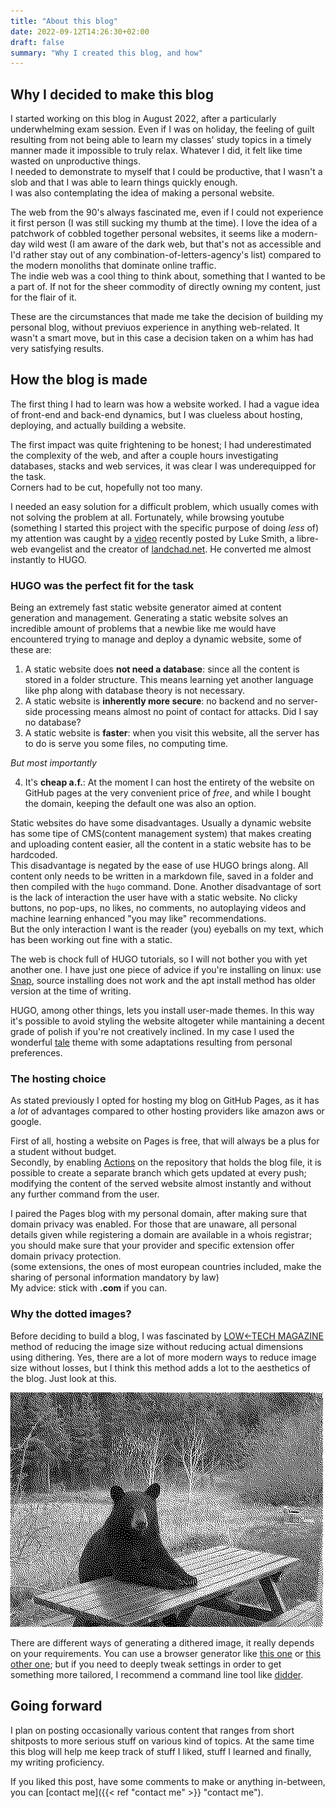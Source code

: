 ```yaml
---
title: "About this blog"
date: 2022-09-12T14:26:30+02:00
draft: false
summary: "Why I created this blog, and how"
---
```


## Why I decided to make this blog

I started working on this blog in August 2022, after a particularly underwhelming exam session. 
Even if I was on holiday, the feeling of guilt resulting from not being able to learn my classes' study topics in a timely manner made it impossible to truly relax. Whatever I did, it felt like time wasted on unproductive things.  
I needed to demonstrate to myself that I could be productive, that I wasn't a slob and that I was able to learn things quickly enough.  
I was also contemplating the idea of making a personal website. 

The web from the 90's always fascinated me, even if I could not experience it first person (I was still sucking my thumb at the time). 
I love the idea of a patchwork of cobbled together personal websites, it seems like a modern-day wild west (I am aware of the dark web, but that's not as accessible and I'd rather stay out of any combination-of-letters-agency's list) compared to the modern monoliths that dominate online traffic.  
The indie web was a cool thing to think about, something that I wanted to be a part of. If not for the sheer commodity of directly owning my content, just for the flair of it. 

These are the circumstances that made me take the decision of building my personal blog, without previuos experience in anything web-related. It wasn't a smart move, but in this case a decision taken on a whim has had very satisfying results. 

## How the blog is made
The first thing I had to learn was how a website worked. I had a vague idea of front-end and back-end dynamics, but I was clueless about hosting, deploying, and actually building a website.  

The first impact was quite frightening to be honest; I had underestimated the complexity of the web, and after a couple hours investigating databases, stacks and web services, it was clear I was underequipped for the task.  
Corners had to be cut, hopefully not too many.

I needed an easy solution for a difficult problem, which usually comes with not solving the problem at all. Fortunately, while browsing youtube (something I started this project with the specific purpose of doing _less_ of) my attention was caught by a [video](https://www.youtube.com/watch?v=ZFL09qhKi5I) recently posted by Luke Smith, a libre-web evangelist and the creator of [landchad.net](https://landchad.net/). He converted me almost instantly to HUGO.

### HUGO was the perfect fit for the task
 
Being an extremely fast static website generator aimed at content generation and management.
Generating a static website solves an incredible amount of problems that a newbie like me would have encountered trying to manage and deploy a dynamic website, some of these are:

1) A static website does **not need a database**: since all the content is stored in a folder structure. This means learning yet another language like php along with database theory is not necessary.  
2) A static website is **inherently more secure**: no backend and no server-side processing means almost no point of contact for attacks. Did I say no database?
3) A static website is **faster**: when you visit this website, all the server has to do is serve you some files, no computing time.  

_But most importantly_

4) It's **cheap a.f.**: At the moment I can host the entirety of the website on GitHub pages at the very convenient price of *free*, and while I bought the domain, keeping the default one was also an option. 

Static websites do have some disadvantages. Usually a dynamic website has some tipe of CMS(content management system) that makes creating and uploading content easier, all the content in a static website has to be hardcoded.  
This disadvantage is negated by the ease of use HUGO brings along. All content only needs to be written in a markdown file, saved in a folder and then compiled with the `hugo` command. Done. 
Another disadvantage of sort is the lack of interaction the user have with a static website. No clicky buttons, no pop-ups, no likes, no comments, no autoplaying videos and machine learning enhanced "you may like" recommendations.  
But the only interaction I want is the reader (you) eyeballs on my text, which has been working out fine with a static. 

The web is chock full of HUGO tutorials, so I will not bother you with yet another one. I have just one piece of advice if you're installing on linux: use [Snap](https://snapcraft.io/install/hugo/ubuntu), source installing does not work and the apt install method has older version at the time of writing. 

HUGO, among other things, lets you install user-made themes. In this way it's possible to avoid styling the website altogeter while mantaining a decent grade of polish if you're not creatively inclined.
In my case I used the wonderful [tale](https://github.com/EmielH/tale-hugo) theme with some adaptations resulting from personal preferences. 

### The hosting choice

As stated previously I opted for hosting my blog on GitHub Pages, as it has a _lot_ of advantages compared to other hosting providers like amazon aws or google.  

First of all, hosting a website on Pages is free, that will always be a plus for a student without budget.  
Secondly, by enabling [Actions](https://gohugo.io/hosting-and-deployment/hosting-on-github/) on the repository that holds the blog file, it is possible to create a separate branch which gets updated at every push; modifying the content of the served website almost instantly and without any further command from the user.

I paired the Pages blog with my personal domain, after making sure that domain privacy was enabled. For those that are unaware, all personal details given while registering a domain are available in a whois registrar; you should make sure that your provider and specific extension offer domain privacy protection.  
(some extensions, the ones of most european countries included, make the sharing of personal information mandatory by law)  
My advice: stick with **.com** if you can. 

### Why the dotted images? 

Before deciding to build a blog, I was fascinated by [LOW←TECH MAGAZINE](https://solar.lowtechmagazine.com/about.html) method of reducing the image size without reducing actual dimensions using dithering. Yes, there are a lot of more modern ways to reduce image size without losses, but I think this method adds a lot to the aesthetics of the blog. 
Just look at this.  

![bear sitting at table](/writings/about_this_blog/bear_at_table.png "bear sitting at table (how cute!)") 

There are different ways of generating a dithered image, it really depends on your requirements. You can use a browser generator like [this one](https://doodad.dev/dither-me-this/) or [this other one](https://ditherit.com/); but if you need to deeply tweak settings in order to get something more tailored, I recommend a command line tool like [didder](https://github.com/makeworld-the-better-one/didder).

## Going forward

I plan on posting occasionally various content that ranges from short shitposts to more serious stuff on various kind of topics. At the same time this blog will help me keep track of stuff I liked, stuff I learned and finally, my writing proficiency.

If you liked this post, have some comments to make or anything in-between, you can [contact me]({{< ref "contact me" >}} "contact me").





